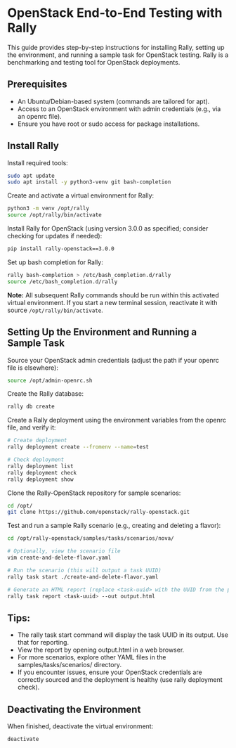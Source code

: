 # OpenStack End-to-End Testing with Rally
This guide provides step-by-step instructions for installing Rally, setting up the environment, and running a sample task for OpenStack testing. Rally is a benchmarking and testing tool for OpenStack deployments.

## Prerequisites

* An Ubuntu/Debian-based system (commands are tailored for apt).
* Access to an OpenStack environment with admin credentials (e.g., via an openrc file).
* Ensure you have root or sudo access for package installations.

## Install Rally
Install required tools:
```bash
sudo apt update
sudo apt install -y python3-venv git bash-completion
```

Create and activate a virtual environment for Rally:
```bash
python3 -m venv /opt/rally
source /opt/rally/bin/activate
```

Install Rally for OpenStack (using version 3.0.0 as specified; consider checking for updates if needed):
```bash
pip install rally-openstack==3.0.0
```

Set up bash completion for Rally:
```bash
rally bash-completion > /etc/bash_completion.d/rally
source /etc/bash_completion.d/rally
```

**Note:** All subsequent Rally commands should be run within this activated virtual environment. If you start a new terminal session, reactivate it with source `/opt/rally/bin/activate`.

## Setting Up the Environment and Running a Sample Task
Source your OpenStack admin credentials (adjust the path if your openrc file is elsewhere):
```bash
source /opt/admin-openrc.sh
```
Create the Rally database:
```bash
rally db create
```
Create a Rally deployment using the environment variables from the openrc file, and verify it:
```bash
# Create deployment
rally deployment create --fromenv --name=test

# Check deployment
rally deployment list
rally deployment check
rally deployment show
```

Clone the Rally-OpenStack repository for sample scenarios:
```bash
cd /opt/
git clone https://github.com/openstack/rally-openstack.git
```
Test and run a sample Rally scenario (e.g., creating and deleting a flavor):
```bash
cd /opt/rally-openstack/samples/tasks/scenarios/nova/

# Optionally, view the scenario file
vim create-and-delete-flavor.yaml

# Run the scenario (this will output a task UUID)
rally task start ./create-and-delete-flavor.yaml

# Generate an HTML report (replace <task-uuid> with the UUID from the previous command)
rally task report <task-uuid> --out output.html
```
## Tips:

* The rally task start command will display the task UUID in its output. Use that for reporting.
* View the report by opening output.html in a web browser.
* For more scenarios, explore other YAML files in the samples/tasks/scenarios/ directory.
* If you encounter issues, ensure your OpenStack credentials are correctly sourced and the deployment is healthy (use rally deployment check).

## Deactivating the Environment
When finished, deactivate the virtual environment:
```bash
deactivate
```